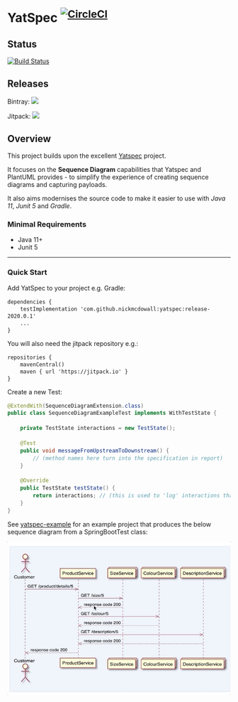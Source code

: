# YatSpec <sup>[![CircleCI](https://circleci.com/gh/nickmcdowall/yatspec.svg?style=svg)](https://circleci.com/gh/nickmcdowall/yatspec)</sup>

## Status
 [![Build Status](https://travis-ci.com/nickmcdowall/yatspec.svg?branch=master)](https://travis-ci.com/nickmcdowall/yatspec)
 
## Releases
 
 Bintray: [![](https://api.bintray.com/packages/nickmcdowall/nkm/yatspec/images/download.svg)](https://bintray.com/nickmcdowall/nkm/yatspec/_latestVersion)
 
 Jitpack: [![](https://jitpack.io/v/nickmcdowall/yatspec.svg)](https://jitpack.io/#nickmcdowall/yatspec)

## Overview
This project builds upon the excellent [Yatspec](https://github.com/bodar/yatspec) project.

It focuses on the **Sequence Diagram** capabilities that Yatspec and PlantUML provides - to simplify the experience of creating sequence diagrams and capturing payloads.

It also aims modernises the source code to make it easier to use with _Java 11_, _Junit 5_ and _Gradle_. 

### Minimal Requirements ###
* Java 11+
* Junit 5
---

### Quick Start ###

Add YatSpec to your project e.g. Gradle:

````
dependencies {
    testImplementation 'com.github.nickmcdowall:yatspec:release-2020.0.1'
    ...
}
````

You will also need the jitpack repository e.g.:
````
repositories {
    mavenCentral()
    maven { url 'https://jitpack.io' }
}
````

Create a new Test:

```java
@ExtendWith(SequenceDiagramExtension.class)
public class SequenceDiagramExampleTest implements WithTestState {

    private TestState interactions = new TestState();

    @Test
    public void messageFromUpstreamToDownstream() {
        // (method names here turn into the specification in report)
    }

    @Override
    public TestState testState() {
        return interactions; // (this is used to 'log' interactions that get added to the sequence diagram)
    }
}
```

See [yatspec-example](https://github.com/nickmcdowall/yatspec-example) for an example project that produces the below sequence diagram from 
a SpringBootTest class:

![example sequence diagram gif](https://github.com/nickmcdowall/yatspec-example/blob/master/sequence_diagram_example.gif)